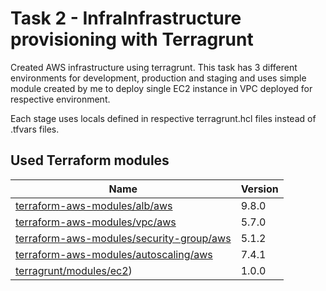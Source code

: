 # Task 2 - InfraInfrastructure provisioning with Terragrunt

Created AWS infrastructure using terragrunt. This task has 3 different environments for development, production and staging and uses simple module created by me to deploy single EC2 instance in VPC deployed for respective environment.

Each stage uses locals defined in respective terragrunt.hcl files instead of .tfvars files.

## Used Terraform modules

| Name | Version |
|------|---------|
|[terraform-aws-modules/alb/aws](https://registry.terraform.io/modules/terraform-aws-modules/alb/aws/9.8.0)|9.8.0|
|[terraform-aws-modules/vpc/aws](https://registry.terraform.io/modules/terraform-aws-modules/vpc/aws/5.7.0)|5.7.0|
|[terraform-aws-modules/security-group/aws](https://registry.terraform.io/modules/terraform-aws-modules/security-group/aws/5.1.2)|5.1.2|
|[terraform-aws-modules/autoscaling/aws](https://registry.terraform.io/modules/terraform-aws-modules/autoscaling/aws/7.4.1)|7.4.1|
|[terragrunt/modules/ec2](/Week%203/Task%202%20-%20Terragrunt/terragrunt/modules/ec2))|1.0.0|